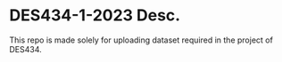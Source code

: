 # DES434-1-2023 Desc.

This repo is made solely for uploading dataset required in the project of DES434.
